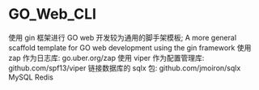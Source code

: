 # GO_Web_CLI
使用 gin 框架进行 GO web 开发较为通用的脚手架模板; A more general scaffold template for GO web development using the gin framework
使用 zap 作为日志库: go.uber.org/zap
使用 viper 作为配置管理库: github.com/spf13/viper
链接数据库的 sqlx 包: github.com/jmoiron/sqlx
MySQL Redis
